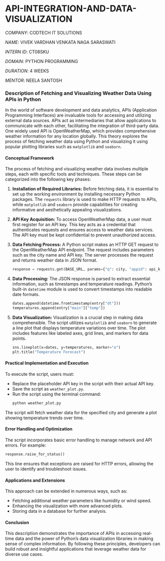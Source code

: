 # API-INTEGRATION-AND-DATA-VISUALIZATION

*COMPANY*: CODTECH IT SOLUTIONS

*NAME*: VIVEK VARDHAN VENKATA NAGA SARASWATI

*INTERN ID*: CT08SKU

*DOMAIN*: PYTHON PROGRAMMING

*DURATION*: 4 WEEKS

*MENTOR*: NEELA SANTOSH

### Description of Fetching and Visualizing Weather Data Using APIs in Python

In the world of software development and data analytics, APIs (Application Programming Interfaces) are invaluable tools for accessing and utilizing external data sources. APIs act as intermediaries that allow applications to communicate with each other, facilitating the integration of third-party data. One widely used API is OpenWeatherMap, which provides comprehensive weather information for any location globally. This theory explores the process of fetching weather data using Python and visualizing it using popular plotting libraries such as `matplotlib` and `seaborn`.

#### **Conceptual Framework**
The process of fetching and visualizing weather data involves multiple steps, each with specific tools and techniques. These steps can be categorized into the following key phases:

1. **Installation of Required Libraries:**
   Before fetching data, it is essential to set up the working environment by installing necessary Python packages. The `requests` library is used to make HTTP requests to APIs, while `matplotlib` and `seaborn` provide capabilities for creating informative and aesthetically appealing visualizations.

2. **API Key Acquisition:**
   To access OpenWeatherMap data, a user must first register for an API key. This key acts as a credential that authenticates requests and ensures access to weather data services. The API key must be kept confidential to prevent unauthorized access.

3. **Data Fetching Process:**
   A Python script makes an HTTP GET request to the OpenWeatherMap API endpoint. The request includes parameters such as the city name and API key. The server processes the request and returns weather data in JSON format.
   
   ```python
   response = requests.get(BASE_URL, params={"q": city, "appid": api_key, "units": "metric"})
   ```

4. **Data Processing:**
   The JSON response is parsed to extract essential information, such as timestamps and temperature readings. Python’s built-in `datetime` module is used to convert timestamps into readable date formats.

   ```python
   dates.append(datetime.fromtimestamp(entry["dt"]))
   temperatures.append(entry["main"]["temp"])
   ```

5. **Data Visualization:**
   Visualization is a crucial step in making data comprehensible. The script utilizes `matplotlib` and `seaborn` to generate a line plot that displays temperature variations over time. The plot includes features like labeled axes, grid lines, and markers for data points.

   ```python
   sns.lineplot(x=dates, y=temperatures, marker="o")
   plt.title("Temperature Forecast")
   ```

#### **Practical Implementation and Execution**
To execute the script, users must:
- Replace the placeholder API key in the script with their actual API key.
- Save the script as `weather_plot.py`.
- Run the script using the terminal command:
  ```bash
  python weather_plot.py
  ```
The script will fetch weather data for the specified city and generate a plot showing temperature trends over time.

#### **Error Handling and Optimization**
The script incorporates basic error handling to manage network and API errors. For example:
```python
response.raise_for_status()
```
This line ensures that exceptions are raised for HTTP errors, allowing the user to identify and troubleshoot issues.

#### **Applications and Extensions**
This approach can be extended in numerous ways, such as:
- Fetching additional weather parameters like humidity or wind speed.
- Enhancing the visualization with more advanced plots.
- Storing data in a database for further analysis.

#### **Conclusion**
This description demonstrates the importance of APIs in accessing real-time data and the power of Python’s data visualization libraries in making sense of complex information. By following these principles, developers can build robust and insightful applications that leverage weather data for diverse use cases.
